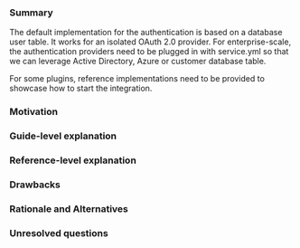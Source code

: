 ### Summary

The default implementation for the authentication is based on a database user table. It works for an isolated OAuth 2.0 provider. For enterprise-scale, the authentication providers need to be plugged in with service.yml so that we can leverage Active Directory, Azure or customer database table. 

For some plugins, reference implementations need to be provided to showcase how to start the integration. 

### Motivation


### Guide-level explanation


### Reference-level explanation


### Drawbacks


### Rationale and Alternatives


### Unresolved questions

